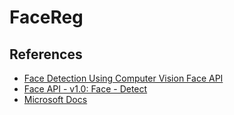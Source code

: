 # FaceReg

## References

* [Face Detection Using Computer Vision Face API](https://www.c-sharpcorner.com/article/xamarin-android-face/)
* [Face API - v1.0: Face - Detect](https://brazilsouth.dev.cognitive.microsoft.com/docs/services/563879b61984550e40cbbe8d/operations/563879b61984550f30395236/console)
* [Microsoft Docs](https://docs.microsoft.com/pt-br/azure/cognitive-services/face/quickstarts/csharp)
